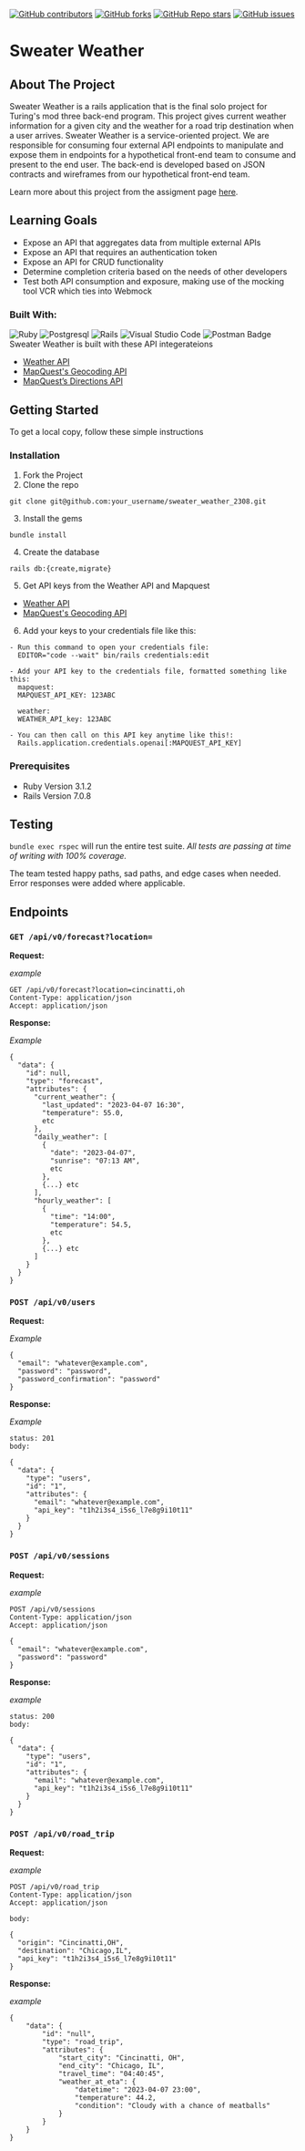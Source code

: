 [![GitHub contributors](https://img.shields.io/github/contributors/bserge13/sweater_weather_2308)](https://github.com/bserge13/sweater_weather_2308/graphs/contributors)
[![GitHub forks](https://img.shields.io/github/forks/bserge13/sweater_weather_2308)](https://github.com/bserge13/sweater_weather_2308/forks)
[![GitHub Repo stars](https://img.shields.io/github/stars/bserge13/sweater_weather_2308)](https://github.com/bserge13/sweater_weather_2308/stargazers)
[![GitHub issues](https://img.shields.io/github/issues/bserge13/sweater_weather_2308)](https://github.com/bserge13/sweater_weather_2308/issues)


# Sweater Weather

## About The Project
Sweater Weather is a rails application that is the final solo project for Turing's mod three back-end program. This project gives current weather information for a given city and the weather for a road trip destination when a user arrives. Sweater Weather is a service-oriented project. We are responsible for consuming four external API endpoints to manipulate and expose them in endpoints for a hypothetical front-end team to consume and present to the end user. The back-end is developed based on JSON contracts and wireframes from our hypothetical front-end team. 

Learn more about this project from the assigment page [here](https://backend.turing.edu/module3/projects/sweater_weather/).

## Learning Goals
- Expose an API that aggregates data from multiple external APIs
- Expose an API that requires an authentication token
- Expose an API for CRUD functionality
- Determine completion criteria based on the needs of other developers
- Test both API consumption and exposure, making use of the mocking tool VCR which ties into Webmock

### Built With:
![Ruby](https://img.shields.io/badge/ruby-%23CC342D.svg?style=for-the-badge&logo=ruby&logoColor=white)
![Postgresql](https://img.shields.io/badge/PostgreSQL-316192?style=for-the-badge&logo=postgresql&logoColor=white)
![Rails](https://img.shields.io/badge/rails-%23CC0000.svg?style=for-the-badge&logo=ruby-on-rails&logoColor=white)
![Visual Studio Code](https://img.shields.io/badge/Visual%20Studio%20Code-0078d7.svg?style=for-the-badge&logo=visual-studio-code&logoColor=white)
![Postman Badge](https://img.shields.io/badge/Postman-FF6C37?logo=postman&logoColor=fff&style=for-the-badge)
Sweater Weather is built with these API integerateions
- [Weather API](https://www.weatherapi.com/)
- [MapQuest's Geocoding API](https://developer.mapquest.com/documentation/geocoding-api/)
- [MapQuest’s Directions API](https://developer.mapquest.com/documentation/directions-api/)

## <b>Getting Started</b>

To get a local copy, follow these simple instructions

### <b>Installation</b>

1. Fork the Project
2. Clone the repo 
``` 
git clone git@github.com:your_username/sweater_weather_2308.git 
```
3. Install the gems
```
bundle install
```
4. Create the database
```
rails db:{create,migrate}
```
5. Get API keys from the Weather API and Mapquest<br>
- [Weather API](https://www.weatherapi.com/)
- [MapQuest's Geocoding API](https://developer.mapquest.com/)
6. Add your keys to your credentials file like this:
```
- Run this command to open your credentials file:
  EDITOR="code --wait" bin/rails credentials:edit
  
- Add your API key to the credentials file, formatted something like this:
  mapquest:
  MAPQUEST_API_KEY: 123ABC

  weather:
  WEATHER_API_key: 123ABC
  
- You can then call on this API key anytime like this!:
  Rails.application.credentials.openai[:MAPQUEST_API_KEY]
```

### Prerequisites
- Ruby Version 3.1.2
- Rails Version 7.0.8

## Testing

`bundle exec rspec` will run the entire test suite. *All tests are passing at time of writing with 100% coverage.*

The team tested happy paths, sad paths, and edge cases when needed. Error responses were added where applicable.

## Endpoints

### `GET /api/v0/forecast?location=`

**Request:**

*example*
 ```
GET /api/v0/forecast?location=cincinatti,oh
Content-Type: application/json
Accept: application/json
```

**Response:**

*Example*
```
{
  "data": {
    "id": null,
    "type": "forecast",
    "attributes": {
      "current_weather": {
        "last_updated": "2023-04-07 16:30",
        "temperature": 55.0,
        etc
      },
      "daily_weather": [
        {
          "date": "2023-04-07",
          "sunrise": "07:13 AM",
          etc
        },
        {...} etc
      ],
      "hourly_weather": [
        {
          "time": "14:00",
          "temperature": 54.5,
          etc
        },
        {...} etc
      ]
    }
  }
}
```

### `POST /api/v0/users`
**Request:**

*Example*
```
{
  "email": "whatever@example.com",
  "password": "password",
  "password_confirmation": "password"
}
```
**Response:**

*Example*
```
status: 201
body:

{
  "data": {
    "type": "users",
    "id": "1",
    "attributes": {
      "email": "whatever@example.com",
      "api_key": "t1h2i3s4_i5s6_l7e8g9i10t11"
    }
  }
}
```

### `POST /api/v0/sessions`
**Request:**

*example*
```
POST /api/v0/sessions
Content-Type: application/json
Accept: application/json

{
  "email": "whatever@example.com",
  "password": "password"
}
```

**Response:**

*example*
```
status: 200
body:

{
  "data": {
    "type": "users",
    "id": "1",
    "attributes": {
      "email": "whatever@example.com",
      "api_key": "t1h2i3s4_i5s6_l7e8g9i10t11"
    }
  }
}
```
### `POST /api/v0/road_trip`

**Request:**

*example*
```
POST /api/v0/road_trip
Content-Type: application/json
Accept: application/json

body:

{
  "origin": "Cincinatti,OH",
  "destination": "Chicago,IL",
  "api_key": "t1h2i3s4_i5s6_l7e8g9i10t11"
}
```

**Response:**

*example*
```
{
    "data": {
        "id": "null",
        "type": "road_trip",
        "attributes": {
            "start_city": "Cincinatti, OH",
            "end_city": "Chicago, IL",
            "travel_time": "04:40:45",
            "weather_at_eta": {
                "datetime": "2023-04-07 23:00",
                "temperature": 44.2,
                "condition": "Cloudy with a chance of meatballs"
            }
        }
    }
}
```